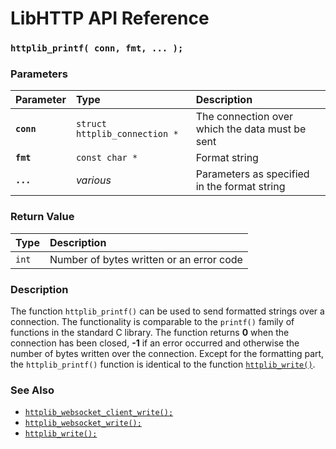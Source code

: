 # LibHTTP API Reference

### `httplib_printf( conn, fmt, ... );`

### Parameters

| Parameter | Type | Description |
| :--- | :--- | :--- |
|**`conn`**|`struct httplib_connection *`|The connection over which the data must be sent|
|**`fmt`**|`const char *`|Format string|
|**`...`**|*various*|Parameters as specified in the format string|

### Return Value

| Type | Description |
| :--- | :--- |
|`int`|Number of bytes written or an error code|

### Description

The function `httplib_printf()` can be used to send formatted strings over a connection. The functionality is comparable to the `printf()` family of functions in the standard C library. The function returns **0** when the connection has been closed, **-1** if an error occurred and otherwise the number of bytes written over the connection. Except for the formatting part, the `httplib_printf()` function is identical to the function [`httplib_write()`](httplib_write.md).

### See Also

* [`httplib_websocket_client_write();`](httplib_websocket_client_write.md)
* [`httplib_websocket_write();`](httplib_websocket_write.md)
* [`httplib_write();`](httplib_write.md)
